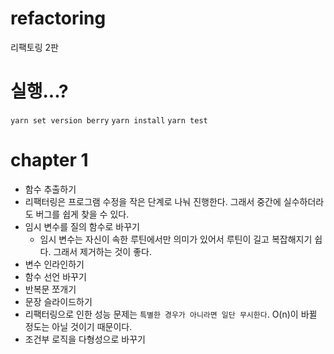 # refactoring

리팩토링 2판


# 실행...?

`yarn set version berry`
`yarn install`
`yarn test`

# chapter 1

- 함수 추출하기
- 리팩터링은 프로그램 수정을 작은 단계로 나눠 진행한다. 그래서 중간에 실수하더라도 버그를 쉽게 찾을 수 있다.
- 임시 변수를 질의 함수로 바꾸기
  - 임시 변수는 자신이 속한 루틴에서만 의미가 있어서 루틴이 길고 복잡해지기 쉽다. 그래서 제거하는 것이 좋다.
- 변수 인라인하기
- 함수 선언 바꾸기
- 반복문 쪼개기
- 문장 슬라이드하기
- 리팩터링으로 인한 성능 문제는 `특별한 경우가 아니라면 일단 무시한다`. O(n)이 바뀔 정도는 아닐 것이기 때문이다.
- 조건부 로직을 다형성으로 바꾸기
